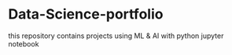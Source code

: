 # Data-Science-portfolio
this repository contains projects using ML &amp; AI with python jupyter notebook
